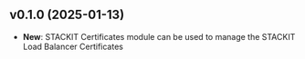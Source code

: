 ## v0.1.0 (2025-01-13)

- **New**: STACKIT Certificates module can be used to manage the STACKIT Load Balancer Certificates